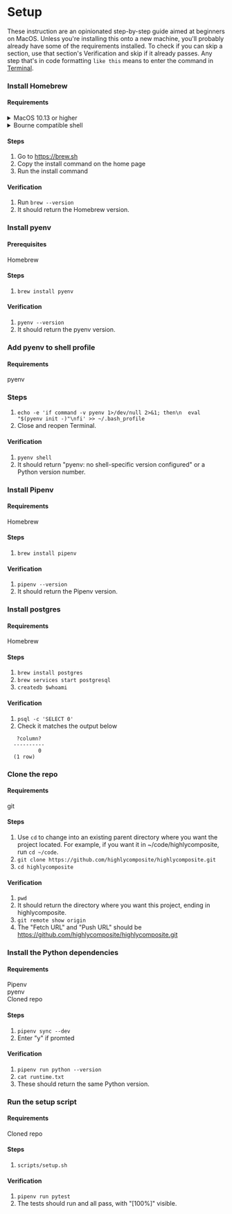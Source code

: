 # Setup

These instruction are an opinionated step-by-step guide aimed at beginners on MacOS. Unless you're installing this onto a new machine, you'll probably already have some of the requirements installed. To check if you can skip a section, use that section's Verification and skip if it already passes. Any step that's in code formatting `like this` means to enter the command in [Terminal](https://support.apple.com/guide/terminal/open-or-quit-terminal-apd5265185d-f365-44cb-8b09-71a064a42125/mac).

### Install Homebrew
#### Requirements
<details><summary>MacOS 10.13 or higher</summary>
<strong>Testing this requirement</strong></br>

1. `system_profiler SPSoftwareDataType`
2. System version should be >= 10.13

</details>


<details><summary>Bourne compatible shell</summary>
<strong>Testing this requirement</strong>
  
1. `echo $0`
2. The output should have "bash" or "zsh" in it

</details>

#### Steps
1. Go to https://brew.sh
2. Copy the install command on the home page
3. Run the install command

#### Verification

1. Run `brew --version`
2. It should return the Homebrew version.

### Install pyenv
#### Prerequisites
Homebrew

#### Steps
1. `brew install pyenv`

#### Verification
1. `pyenv --version`
2. It should return the pyenv version.

### Add pyenv to shell profile
#### Requirements
pyenv

### Steps
1. `echo -e 'if command -v pyenv 1>/dev/null 2>&1; then\n  eval "$(pyenv init -)"\nfi' >> ~/.bash_profile`
2. Close and reopen Terminal.

#### Verification
1. `pyenv shell`
2. It should return "pyenv: no shell-specific version configured" or a Python version number.

### Install Pipenv
#### Requirements
Homebrew

#### Steps
1. `brew install pipenv`

#### Verification
1. `pipenv --version`
2. It should return the Pipenv version.

### Install postgres
#### Requirements
Homebrew

#### Steps
1. `brew install postgres`
2. `brew services start postgresql`
3. `createdb $whoami`

#### Verification
1. `psql -c 'SELECT 0'`
2. Check it matches the output below
````
   ?column? 
  ----------
          0
  (1 row)
````

### Clone the repo
#### Requirements
git

#### Steps
1. Use `cd` to change into an existing parent directory where you want the project located. For example, if you want it in ~/code/highlycomposite, run `cd ~/code`.
2. `git clone https://github.com/highlycomposite/highlycomposite.git`
3. `cd highlycomposite`

#### Verification
1. `pwd`
2. It should return the directory where you want this project, ending in highlycomposite.
3. `git remote show origin`
4. The "Fetch URL" and "Push URL" should be https://github.com/highlycomposite/highlycomposite.git

### Install the Python dependencies
#### Requirements
Pipenv  
pyenv  
Cloned repo

#### Steps
1. `pipenv sync --dev`
2. Enter "y" if promted

#### Verification
1. `pipenv run python --version`
2. `cat runtime.txt`
3. These should return the same Python version.


### Run the setup script
#### Requirements
Cloned repo

#### Steps
1. `scripts/setup.sh`

#### Verification
1. `pipenv run pytest`
2. The tests should run and all pass, with "\[100%\]" visible.
